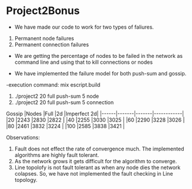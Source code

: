 # Project2Bonus

- We have made our code to work for two types of faliures.
1. Permanent node failures
2. Permanent connection failures

- We are getting the percentage of nodes to be failed in the network as command line and using that to kill connections or nodes

- We have implemented the failure model for both push-sum and gossip.

-execution command: 
mix escript.build
1. ./project2 20 full push-sum 5 node
2. ./project2 20 full push-sum 5 connection

Gossip
|Nodes |Full   |2d     |Imperfect 2d|
|------|-------|-------|------------|
|20    |2243   |2830   |2822        |
|40    |2255   |3030   |3025        |
|60    |2290   |3228   |3026        |
|80    |2461   |3832   |3224        |
|100   |2585   |3838   |3421        |

Observations:
1. Fault does not effect the rate of convergence much. The implemented algorithms are highly fault tolerant.
2. As the network grows it gets difficult for the algorithm to converge.
3. Line topolofy is not fault tolerant as when any node dies the network colapses. So, we have not implemented the fault checking in Line topology.

